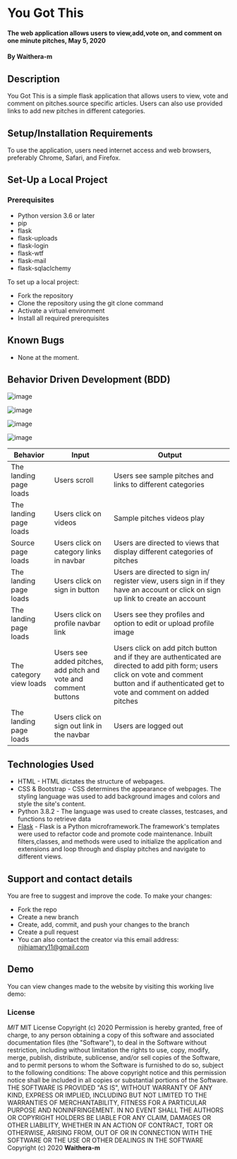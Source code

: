 # You Got This
#### The web application allows users to view,add,vote on, and comment on one minute pitches, May 5, 2020 
#### By **Waithera-m**
## Description
You Got This is a simple flask application that  allows users to view, vote and comment on pitches.source specific articles. Users can also use provided links to add new pitches in different categories.

## Setup/Installation Requirements
To use the application, users need internet access and web browsers, preferably  Chrome, Safari, and Firefox.
## Set-Up a Local Project
### Prerequisites
* Python version 3.6 or later
* pip
* flask
* flask-uploads
* flask-login
* flask-wtf
* flask-mail
* flask-sqlaclchemy

To set up a local project:
* Fork the repository
* Clone the repository using the git clone command
* Activate a virtual environment
* Install all required prerequisites
## Known Bugs
* None at the moment.
## Behavior Driven Development (BDD)
![image](https://user-images.githubusercontent.com/60571734/81081782-0af53900-8efb-11ea-8e6d-7ba16dda813f.png)

![image](https://user-images.githubusercontent.com/60571734/81085746-49d9bd80-8f00-11ea-80bc-92323033be6a.png)

![image](https://user-images.githubusercontent.com/60571734/81085899-7a215c00-8f00-11ea-8967-a49083eb7254.png)

![image](https://user-images.githubusercontent.com/60571734/81086008-99b88480-8f00-11ea-9dc2-071da33479db.png)

|Behavior                |Input                            |Output                             |
|------------------------|----------------------------------|----------------------------------|
|The landing page loads |Users scroll | Users see sample pitches and links to different categories|
|The landing page loads|Users click on videos|Sample pitches videos play|
|Source page loads|Users click on category links in navbar|Users are directed to views that display different categories of pitches|
|The landing page loads|Users click on sign in button|Users are directed to sign in/ register view, users sign in if they have an account or click on sign up link to create an account|
|The landing page loads|Users click on profile navbar link|Users see they profiles and option to edit or upload profile image|
|The category view loads|Users see added pitches, add pitch and vote and comment buttons|Users click on add pitch button and if they are authenticated are directed to add pith form; users click on vote and comment button and if authenticated get to vote and comment on added pitches|
|The landing page loads|Users click on sign out link in the navbar|Users are logged out|
## Technologies Used
* HTML - HTML dictates the structure of webpages.
* CSS & Bootstrap - CSS determines the appearance of webpages. The styling language was used to add background images and colors and style the site's content.
* Python 3.8.2 - The language was used to create classes, testcases, and functions to retrieve data 
* [Flask](https://flask.palletsprojects.com/en/1.1.x/) -  Flask is a Python microframework.The framework's templates were used to refactor code and promote code maintenance. Inbuilt filters,classes, and methods were used to initialize the application and extensions and loop through and display pitches and navigate to different views. 
## Support and contact details
You are free to suggest and improve the code. To make your changes:
* Fork the repo
* Create a new branch
* Create, add, commit, and push your changes to the branch
* Create a pull request
* You can also contact the creator via this email address: njihiamary11@gmail.com
## Demo
You can view changes made to the website by visiting this working live demo: 
### License
*MIT*
MIT License Copyright (c) 2020 Permission is hereby granted, free of charge, to any person obtaining a copy of this software and associated documentation files (the "Software"), to deal in the Software without restriction, including without limitation the rights to use, copy, modify, merge, publish, distribute, sublicense, and/or sell copies of the Software, and to permit persons to whom the Software is furnished to do so, subject to the following conditions: The above copyright notice and this permission notice shall be included in all copies or substantial portions of the Software. THE SOFTWARE IS PROVIDED "AS IS", WITHOUT WARRANTY OF ANY KIND, EXPRESS OR IMPLIED, INCLUDING BUT NOT LIMITED TO THE WARRANTIES OF MERCHANTABILITY, FITNESS FOR A PARTICULAR PURPOSE AND NONINFRINGEMENT. IN NO EVENT SHALL THE AUTHORS OR COPYRIGHT HOLDERS BE LIABLE FOR ANY CLAIM, DAMAGES OR OTHER LIABILITY, WHETHER IN AN ACTION OF CONTRACT, TORT OR OTHERWISE, ARISING FROM, OUT OF OR IN CONNECTION WITH THE SOFTWARE OR THE USE OR OTHER DEALINGS IN THE SOFTWARE
Copyright (c) 2020 **Waithera-m**